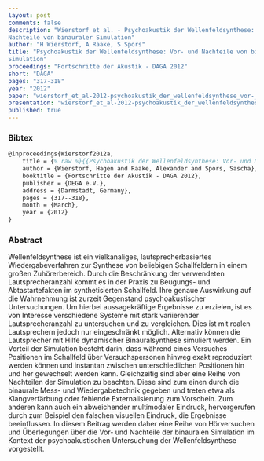 ```yaml
---
layout: post
comments: false
description: "Wierstorf et al. - Psychoakustik der Wellenfeldsynthese: Vor- und
Nachteile von binauraler Simulation"
author: "H Wierstorf, A Raake, S Spors"
title: "Psychoakustik der Wellenfeldsynthese: Vor- und Nachteile von binauraler
Simulation"
proceedings: "Fortschritte der Akustik - DAGA 2012"
short: "DAGA"
pages: "317-318"
year: "2012"
paper: "wierstorf_et_al-2012-psychoakustik_der_wellenfeldsynthese_vor-_und_nachteile_von_binauraler_simulation.pdf"
presentation: "wierstorf_et_al-2012-psychoakustik_der_wellenfeldsynthese_vor-_und_nachteile_von_binauraler_simulation-presentation.pdf"
published: true
---
```


### Bibtex

```latex
@inproceedings{Wierstorf2012a,
    title = {% raw %}{{Psychoakustik der Wellenfeldsynthese: Vor- und Nachteile von binauraler Simulation}}{% endraw %},
    author = {Wierstorf, Hagen and Raake, Alexander and Spors, Sascha},
    booktitle = {Fortschritte der Akustik - DAGA 2012},
    publisher = {DEGA e.V.},
    address = {Darmstadt, Germany},
    pages = {317--318},
    month = {March},
    year = {2012}
}
```

### Abstract

Wellenfeldsynthese ist ein vielkanaliges, lautsprecherbasiertes
Wiedergabeverfahren zur Synthese von beliebigen Schallfeldern in einem großen
Zuhörerbereich. Durch die Beschränkung der verwendeten Lautsprecheranzahl kommt
es in der Praxis zu Beugungs- und Abtastartefakten im synthetisierten
Schallfeld. Ihre genaue Auswirkung auf die Wahrnehmung ist zurzeit Gegenstand
psychoakustischer Untersuchungen.  Um hierbei aussagekräftige Ergebnisse zu
erzielen, ist es von Interesse verschiedene Systeme mit stark variierender
Lautsprecheranzahl zu untersuchen und zu vergleichen. Dies ist mit realen
Lautsprechern jedoch nur eingeschränkt möglich. Alternativ können die
Lautsprecher mit Hilfe dynamischer Binauralsynthese simuliert werden. Ein
Vorteil der Simulation besteht darin, dass während eines Versuches Positionen im
Schallfeld über Versuchspersonen hinweg exakt reproduziert werden können und
instantan zwischen unterschiedlichen Positionen hin und her gewechselt werden
kann. Gleichzeitig sind aber eine Reihe von Nachteilen der Simulation zu
beachten. Diese sind zum einen durch die binaurale Mess- und Wiedergabetechnik
gegeben und treten etwa als Klangverfärbung oder fehlende Externalisierung zum
Vorschein. Zum anderen kann auch ein abweichender multimodaler Eindruck,
hervorgerufen durch zum Beispiel den falschen visuellen Eindruck, die Ergebnisse
beeinflussen. In diesem Beitrag werden daher eine Reihe von Hörversuchen und
Überlegungen über die Vor- und Nachteile der binauralen Simulation im Kontext
der psychoakustischen Untersuchung der Wellenfeldsynthese vorgestellt.
